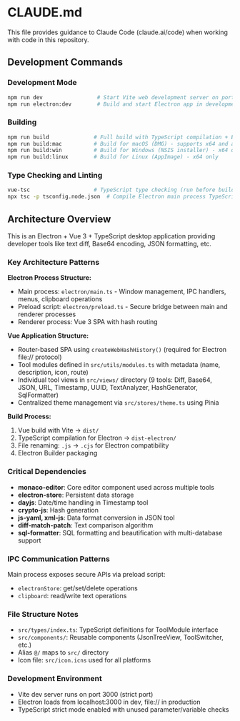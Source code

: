 # CLAUDE.md

This file provides guidance to Claude Code (claude.ai/code) when working with code in this repository.

## Development Commands

### Development Mode
```bash
npm run dev                 # Start Vite web development server on port 3000
npm run electron:dev        # Build and start Electron app in development mode
```

### Building
```bash
npm run build              # Full build with TypeScript compilation + Electron Builder for all platforms
npm run build:mac          # Build for macOS (DMG) - supports x64 and arm64
npm run build:win          # Build for Windows (NSIS installer) - x64 only
npm run build:linux        # Build for Linux (AppImage) - x64 only
```

### Type Checking and Linting
```bash
vue-tsc                    # TypeScript type checking (run before builds)
npx tsc -p tsconfig.node.json  # Compile Electron main process TypeScript
```

## Architecture Overview

This is an Electron + Vue 3 + TypeScript desktop application providing developer tools like text diff, Base64 encoding, JSON formatting, etc.

### Key Architecture Patterns

**Electron Process Structure:**
- Main process: `electron/main.ts` - Window management, IPC handlers, menus, clipboard operations
- Preload script: `electron/preload.ts` - Secure bridge between main and renderer processes  
- Renderer process: Vue 3 SPA with hash routing

**Vue Application Structure:**
- Router-based SPA using `createWebHashHistory()` (required for Electron file:// protocol)
- Tool modules defined in `src/utils/modules.ts` with metadata (name, description, icon, route)
- Individual tool views in `src/views/` directory (9 tools: Diff, Base64, JSON, URL, Timestamp, UUID, TextAnalyzer, HashGenerator, SqlFormatter)
- Centralized theme management via `src/stores/theme.ts` using Pinia

**Build Process:**
1. Vue build with Vite → `dist/`
2. TypeScript compilation for Electron → `dist-electron/`
3. File renaming: `.js` → `.cjs` for Electron compatibility
4. Electron Builder packaging

### Critical Dependencies
- **monaco-editor**: Core editor component used across multiple tools
- **electron-store**: Persistent data storage
- **dayjs**: Date/time handling in Timestamp tool
- **crypto-js**: Hash generation
- **js-yaml, xml-js**: Data format conversion in JSON tool
- **diff-match-patch**: Text comparison algorithm
- **sql-formatter**: SQL formatting and beautification with multi-database support

### IPC Communication Patterns
Main process exposes secure APIs via preload script:
- `electronStore`: get/set/delete operations
- `clipboard`: read/write text operations

### File Structure Notes
- `src/types/index.ts`: TypeScript definitions for ToolModule interface
- `src/components/`: Reusable components (JsonTreeView, ToolSwitcher, etc.)
- Alias `@/` maps to `src/` directory
- Icon file: `src/icon.icns` used for all platforms

### Development Environment
- Vite dev server runs on port 3000 (strict port)
- Electron loads from localhost:3000 in dev, file:// in production
- TypeScript strict mode enabled with unused parameter/variable checks